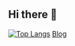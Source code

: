 ## Hi there 👋
[![Top Langs](https://github-readme-stats.vercel.app/api/top-langs/?username=delay-100&layout=compact)](https://github.com/tellgeniewish/github-readme-stats)
[Blog](https://tell-genie-wish.tistory.com/)
<!--
**tellgeniewish/tellgeniewish** is a ✨ _special_ ✨ repository because its `README.md` (this file) appears on your GitHub profile.

Here are some ideas to get you started:

- 🔭 I’m currently working on ...
- 🌱 I’m currently learning ...
- 👯 I’m looking to collaborate on ...
- 🤔 I’m looking for help with ...
- 💬 Ask me about ...
- 📫 How to reach me: ...
- 😄 Pronouns: ...
- ⚡ Fun fact: ...
-->

